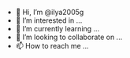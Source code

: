 - 👋 Hi, I’m @ilya2005g
- 👀 I’m interested in ...
- 🌱 I’m currently learning ...
- 💞️ I’m looking to collaborate on ...
- 📫 How to reach me ...

<!---
ilya2005g/ilya2005g is a ✨ special ✨ repository because its `README.md` (this file) appears on your GitHub profile.
You can click the Preview link to take a look at your changes.
--->
